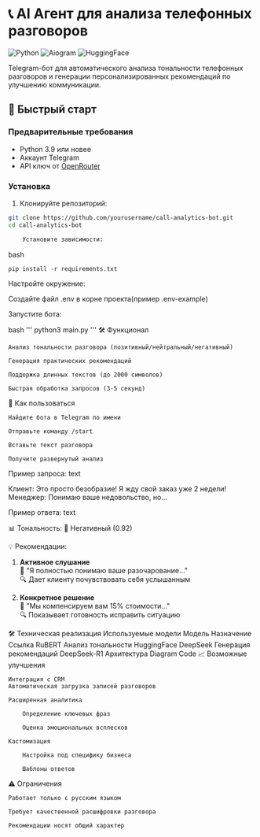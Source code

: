 # 📞 AI Агент для анализа телефонных разговоров

![Python](https://img.shields.io/badge/Python-3.9+-blue.svg)
![Aiogram](https://img.shields.io/badge/Aiogram-3.0-brightgreen.svg)
![HuggingFace](https://img.shields.io/badge/HuggingFace-Transformers-orange.svg)

Telegram-бот для автоматического анализа тональности телефонных разговоров и генерации персонализированных рекомендаций по улучшению коммуникации.

## 🚀 Быстрый старт

### Предварительные требования
- Python 3.9 или новее
- Аккаунт Telegram
- API ключ от [OpenRouter](https://openrouter.ai/)

### Установка

1. Клонируйте репозиторий:
```bash
git clone https://github.com/yourusername/call-analytics-bot.git
cd call-analytics-bot

    Установите зависимости:
```
bash
```
pip install -r requirements.txt
```
Настройте окружение:

Создайте файл .env в корне проекта(пример .env-example)

Запустите бота:

bash
'''
    python3 main.py
'''
🛠 Функционал

    Анализ тональности разговора (позитивный/нейтральный/негативный)

    Генерация практических рекомендаций

    Поддержка длинных текстов (до 2000 символов)

    Быстрая обработка запросов (3-5 секунд)

📱 Как пользоваться

    Найдите бота в Telegram по имени

    Отправьте команду /start

    Вставьте текст разговора

    Получите развернутый анализ

Пример запроса:
text

Клиент: Это просто безобразие! Я жду свой заказ уже 2 недели!
Менеджер: Понимаю ваше недовольство, но...

Пример ответа:
text

📊 Тональность: 🔻 Негативный (0.92)

💡 Рекомендации:
1. **Активное слушание**  
   💬 "Я полностью понимаю ваше разочарование..."  
   🔍 Дает клиенту почувствовать себя услышанным

2. **Конкретное решение**  
   💬 "Мы компенсируем вам 15% стоимости..."  
   🔍 Показывает готовность исправить ситуацию

🛠 Техническая реализация
Используемые модели
Модель	Назначение	Ссылка
RuBERT	Анализ тональности	HuggingFace
DeepSeek	Генерация рекомендаций	DeepSeek-R1
Архитектура
Diagram
Code
📈 Возможные улучшения

    Интеграция с CRM
    Автоматическая загрузка записей разговоров

    Расширенная аналитика

        Определение ключевых фраз

        Оценка эмоциональных всплесков

    Кастомизация

        Настройка под специфику бизнеса

        Шаблоны ответов

⚠️ Ограничения

    Работает только с русским языком

    Требует качественной расшифровки разговора

    Рекомендации носят общий характер
